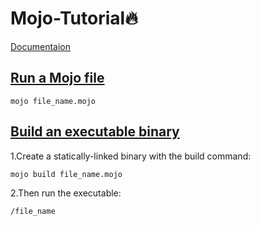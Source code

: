 # Mojo-Tutorial🔥

[Documentaion](https://docs.modular.com/mojo/programming-manual.html)

## [Run a Mojo file](https://docs.modular.com/mojo/manual/get-started/hello-world.html#run-a-mojo-file)

```mojo
mojo file_name.mojo
```

## [Build an executable binary](https://docs.modular.com/mojo/manual/get-started/hello-world.html#build-an-executable-binary)

1.Create a statically-linked binary with the build command:

```mojo
mojo build file_name.mojo
```

2.Then run the executable:

```mojo
/file_name
```
